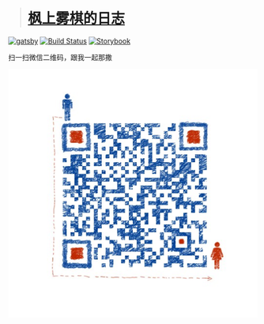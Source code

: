 > # [枫上雾棋的日志](https://fengshangwuqi.github.io)

[![gatsby][gatsby-svg]][gatsby-url]
[![Build Status][travis-svg]][travis-url]
[![Storybook][storybook-svg]][storybook-url]

[gatsby-svg]: https://img.shields.io/badge/gatsbyjs-V2-blue.svg
[gatsby-url]: https://github.com/gatsbyjs/gatsby
[travis-svg]: https://travis-ci.org/FengShangWuQi/fengshangwuqi.github.io.svg
[travis-url]: https://travis-ci.org/FengShangWuQi/fengshangwuqi.github.io
[storybook-svg]: https://github.com/storybooks/press/blob/master/badges/storybook.svg
[storybook-url]: https://github.com/storybooks/storybook

扫一扫微信二维码，跟我一起那撒

![wechat](./static/contact.jpeg)

